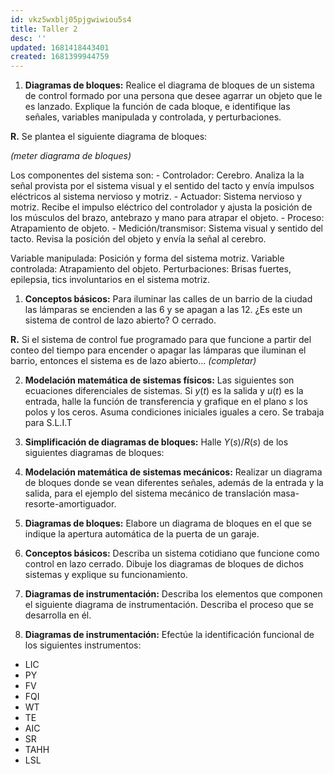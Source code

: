```yaml
---
id: vkz5wxblj05pjgwiwiou5s4
title: Taller 2
desc: ''
updated: 1681418443401
created: 1681399944759
---
```


1. **Diagramas de bloques:** Realice el diagrama de bloques de un sistema de control formado por una persona que desee agarrar un objeto que le es lanzado. Explique la función de cada bloque, e identifique las señales, variables manipulada y controlada, y perturbaciones.

  **R.** Se plantea el siguiente diagrama de bloques:

  _(meter diagrama de bloques)_

  Los componentes del sistema son:
    - Controlador: Cerebro. Analiza la la señal provista por el sistema visual y el sentido del tacto y envía impulsos eléctricos al sistema nervioso y motriz.
    - Actuador: Sistema nervioso y motriz. Recibe el impulso eléctrico del controlador y ajusta la posición de los músculos del brazo, antebrazo y mano para atrapar el objeto.
    - Proceso: Atrapamiento de objeto.
    - Medición/transmisor: Sistema visual y sentido del tacto. Revisa la posición del objeto y envía la señal al cerebro.
  
  Variable manipulada: Posición y forma del sistema motriz.
  Variable controlada: Atrapamiento del objeto.
  Perturbaciones: Brisas fuertes, epilepsia, tics involuntarios en el sistema motriz.

1. **Conceptos básicos:** Para iluminar las calles de un barrio de la ciudad las lámparas se encienden a las 6 y se apagan a las 12. ¿Es este un sistema de control de lazo abierto? O cerrado.

  **R.** Si el sistema de control fue programado para que funcione a partir del conteo del tiempo para encender o apagar las lámparas que iluminan el barrio, entonces el sistema es de lazo abierto... _(completar)_

2. **Modelación matemática de sistemas físicos:** Las siguientes son ecuaciones diferenciales de sistemas. Si $y(t)$ es la salida y $u(t)$ es la entrada, halle la función de transferencia y grafique en el plano _s_ los polos y los ceros. Asuma condiciones iniciales iguales a cero. Se trabaja para S.L.I.T


3. **Simplificación de diagramas de bloques:** Halle $Y(s)/R(s)$ de los siguientes diagramas de bloques:
4. **Modelación matemática de sistemas mecánicos:** Realizar un diagrama de bloques donde se vean diferentes señales, además de la entrada y la salida, para el ejemplo del sistema mecánico de translación masa-resorte-amortiguador.
5. **Diagramas de bloques:** Elabore un diagrama de bloques en el que se indique la apertura automática de la puerta de un garaje.
6. **Conceptos básicos:** Describa un sistema cotidiano que funcione como control en lazo cerrado. Dibuje los diagramas de bloques de dichos sistemas y explique su funcionamiento.
7. **Diagramas de instrumentación:** Describa los elementos que componen el siguiente diagrama de instrumentación. Describa el proceso que se desarrolla en él.
8.  **Diagramas de instrumentación:** Efectúe la identificación funcional de los siguientes instrumentos:
   - LIC
   - PY
   - FV
   - FQI
   - WT
   - TE
   - AIC
   - SR
   - TAHH
   - LSL 